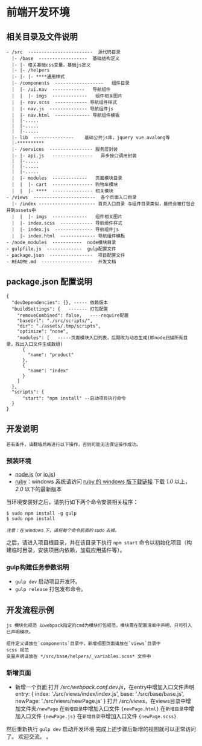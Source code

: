 # 前端开发环境

## 相关目录及文件说明

```
- /src  ------------------------  源代码目录
  |- /base  ------------------  基础结构定义
  |- |- 相关基础css变量，基础js定义
  |- |- /helpers
  |- |- |- ****通用样式
  |- /components  ------------------   组件目录
  |  |- /ui.nav  ------------   导航组件
  |  |  |- imgs  -------------   组件相关图片
  |  |- nav.scss  ------------ 导航组件样式
  |  |- nav.js  -------------- 导航组件js
  |  |- nav.html  ------------- 导航组件模板
  |  |-.....
  |  |-.....
  |  |-.....
  |- lib  ---------------    基础公共js库，jquery vue avalong等
  |-**********
  |- /services  ---------------- 服务层封装
  |- |- api.js   ---------------   异步接口调用封装
  |  |-.....
  |  |-.....
  |  |-.....
  |  |- modules  -------------   页面模块目录
  |  |  |- cart  --------------- 购物车模块
  |  |  |- ****  --------------- 相关模块
- /views  -----------------------  各个页面入口目录
  |- /index --------------------- 首页入口目录 与组件目录类似，最终会被打包合并到assets中
  |  |  |- imgs  -------------   组件相关图片
  |  |- index.scss  ------------ 导航组件样式
  |  |- index.js  -------------- 导航组件js
  |  |- index.html  ------------- 导航组件模板
- /node_modules  -----------  node模块目录
- gulpfile.js  -------------  gulp配置文件
- package.json  ----------------  项目配置文件
- README.md  -------------------  开发文档
```

## package.json 配置说明

```
{
  "devDependencies": {}, ----- 依赖版本
  "buildSettings": {   ------- 打包配置
    "removeCombined": false,   ----require配置
    "baseUrl": "./src/scripts/",
    "dir": "./assets/.tmp/scripts",
    "optimize": "none",
    "modules": [   -----页面模块入口列表，后期改为动态生成(即node扫描所有目录，找出入口文件生成数组)
      {
        "name": "product"
      },
      {
        "name": "index"
      }
    ]
  },
  "scripts": {
      "start": "npm install" --启动项目执行命令
  }
}
```

## 开发说明

    若有条件，请翻墙后再进行以下操作，否则可能无法保证操作成功。

###  预装环境

- [node.js] (or [io.js])
- [ruby]：windows 系统请访问 [ruby 的 windows 版下载链接] 下载 *1.0* 以上，*2.0* 以下的最新版本

当环境安装好之后，请执行如下两个命令安装相关程序：

    $ sudo npm install -g gulp
    $ sudo npm install

<small>_注意：在 windows 下，请将每个命令前面的 sudo 去掉。_</small>

之后，请进入项目根目录，并在该目录下执行 `npm start` 命令以初始化项目（构建临时目录，安装项目内依赖，加载应用插件等）。

[node.js]: https://nodejs.org/ "node.js 官方网站"
[io.js]: https://iojs.org/zh/index.html "io.js 官方网站"
[ruby]: https://www.ruby-lang.org/zh_cn/ "ruby 官方网站"
[ruby 的 windows 版下载链接]: http://rubyinstaller.org/downloads/ "rubyInstaller 下载页面"

### gulp构建任务参数说明

- `gulp dev` 启动项目开发环。
- `gulp release` 打包发布命令。

## 开发流程示例


    js 模块化规范 以webpack指定的cmd为模块打包规范，模块需在配置清单中声明，只可引入已声明模块。

    组件定义请放在`components`目录中，新增视图页面请放在`views`目录中
    scss 规范
    变量声明请放在 */src/base/helpers/_variables.scss* 文件中

### 新增页面

- 新增一个页面
  打开 */src/webpack.conf.dev.js*，在entry中增加入口文件声明
  entry: {
      index: './src/views/index/index.js',
      base: './src/base/base.js',
      newPage: './src/views/newPage.js'
  }
  打开 */src/views*，在views目录中增加文件夹`/newPage`
                    在`新增目录`中增加入口文件 `{newPage.html}`
                    在`新增目录`中增加入口文件 `{newPage.js}`
                    在`新增目录`中增加入口文件 `{newPage.scss}`

 然后重新执行  `gulp dev` 启动开发环境
完成上述步骤后新增的视图就可以正常访问了。
欢迎交流。
。
